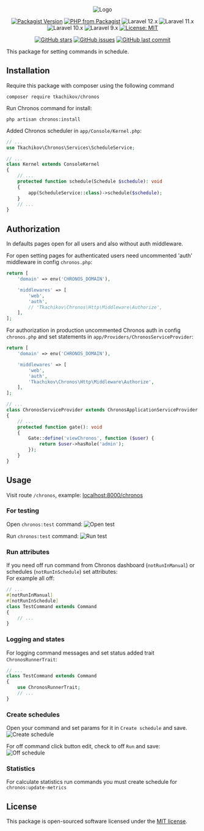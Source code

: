 <p align="center">
    <img src="https://github.com/tkachikov/chronos/raw/master/images/logo.png" alt="Logo">
</p>

<p align="center">
  <a href="https://packagist.org/packages/tkachikov/chronos"><img src="https://img.shields.io/packagist/v/tkachikov/chronos.svg" alt="Packagist Version"></a>
  <a href="https://packagist.org/packages/tkachikov/chronos"><img src="https://img.shields.io/packagist/php-v/tkachikov/chronos.svg" alt="PHP from Packagist"></a>
  <img src="https://img.shields.io/badge/Laravel-12.x-blue" alt="Laravel 12.x">
  <img src="https://img.shields.io/badge/Laravel-11.x-blue" alt="Laravel 11.x">
  <img src="https://img.shields.io/badge/Laravel-10.x-blue" alt="Laravel 10.x">
  <img src="https://img.shields.io/badge/Laravel-9.x-blue" alt="Laravel 9.x">
  <a href="https://opensource.org/licenses/MIT"><img src="https://img.shields.io/badge/License-MIT-blue.svg" alt="License: MIT"></a>
</p>

<p align="center">
  <a href="https://github.com/tkachikov/chronos/stargazers"><img src="https://img.shields.io/github/stars/tkachikov/chronos.svg?style=social" alt="GitHub stars"></a>
  <a href="https://github.com/tkachikov/chronos/issues"><img src="https://img.shields.io/github/issues/tkachikov/chronos.svg" alt="GitHub issues"></a>
  <a href="https://github.com/tkachikov/chronos/commits/main"><img src="https://img.shields.io/github/last-commit/tkachikov/chronos.svg" alt="GitHub last commit"></a>
</p>

This package for setting commands in schedule.

## Installation

Require this package with composer using the following command
```shell
composer require tkachikov/chronos
```

Run Chronos command for install:
```shell
php artisan chronos:install
```

Added Chronos scheduler in `app/Console/Kernel.php`:
```php
// ...
use Tkachikov\Chronos\Services\ScheduleService;

// ...
class Kernel extends ConsoleKernel
{
    // ...
    protected function schedule(Schedule $schedule): void
    {
        app(ScheduleService::class)->schedule($schedule);
    }
    // ...
}
```

## Authorization

In defaults pages open for all users and also without auth middleware.

For open setting pages for authenticated users need uncommented 'auth' middleware in config `chronos.php`:
```php
return [
    'domain' => env('CHRONOS_DOMAIN'),

    'middlewares' => [
        'web',
        'auth',
        // 'Tkachikov\Chronos\Http\Middleware\Authorize',
    ],
];
```


For authorization in production uncommented Chronos auth in config `chronos.php` and set statements in `app/Providers/ChronosServiceProvider`:
```php
return [
    'domain' => env('CHRONOS_DOMAIN'),

    'middlewares' => [
        'web',
        'auth',
        'Tkachikov\Chronos\Http\Middleware\Authorize',
    ],
];
```
```php
// ...
class ChronosServiceProvider extends ChronosApplicationServiceProvider
{
    // ...
    protected function gate(): void
    {
        Gate::define('viewChronos', function ($user) {
            return $user->hasRole('admin');
        });
    }
}
```

## Usage

Visit route `/chronos`, example: [localhost:8000/chronos](http://localhost:8000/chronos)

### For testing

Open `chronos:test` command:
![Open test](images/open_test.png)

Run `chronos:test` command:
![Run test](images/run_test.png)

### Run attributes

If you need off run command from Chronos dashboard (`notRunInManual`) or schedules (`notRunInSchedule`) set attributes:<br>
For example all off:
```php
// ...
#[notRunInManual]
#[notRunInSchedule]
class TestCommand extends Command
{
    // ...
}
```

### Logging and states

For logging command messages and set status added trait `ChronosRunnerTrait`:
```php
// ...
class TestCommand extends Command
{
    use ChronosRunnerTrait;
    // ...
}
```

### Create schedules

Open your command and set params for it in `Create schedule` and save.
![Create schedule](images/create_schedule.png)

For off command click button edit, check to off `Run` and save:
![Off schedule](images/off_schedule.png)

### Statistics

For calculate statistics run commands you must create schedule for `chronos:update-metrics`

## License

This package is open-sourced software licensed under the [MIT license](https://opensource.org/licenses/MIT).
